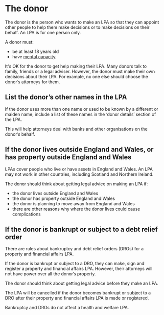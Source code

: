 # The donor

The donor is the person who wants to make an LPA so that they can appoint other people to help them make decisions or to make decisions on their behalf. An LPA is for one person only.

A donor must:

* be at least 18 years old
* have [mental capacity](/help/#topic-mental-capacity)

It's OK for the donor to get help making their LPA. Many donors talk to family, friends or a legal adviser. However, the donor must make their own decisions about their LPA. For example, no one else should choose the donor’s attorneys for them.

## List the donor’s other names in the LPA

If the donor uses more than one name or used to be known by a different or maiden name, include a list of these names in the ‘donor details’ section of the LPA.

This will help attorneys deal with banks and other organisations on the donor’s behalf.

## If the donor lives outside England and Wales, or has property outside England and Wales

LPAs cover people who live or have assets in England and Wales. An LPA may not work in other countries, including Scotland and Northern Ireland.

The donor should think about getting legal advice on making an LPA if:

* the donor lives outside England and Wales
* the donor has property outside England and Wales
* the donor is planning to move away from England and Wales
* there are other reasons why where the donor lives could cause complications

## If the donor is bankrupt or subject to a debt relief order

There are rules about bankruptcy and debt relief orders (DROs) for a property and financial affairs LPA.

If the donor is bankrupt or subject to a DRO, they can make, sign and register a property and financial affairs LPA. However, their attorneys will not have power over all the donor’s property.

The donor should think about getting legal advice before they make an LPA.

The LPA will be cancelled if the donor becomes bankrupt or subject to a DRO after their property and financial affairs LPA is made or registered.

Bankruptcy and DROs do not affect a health and welfare LPA.
